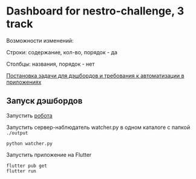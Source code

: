 # Dashboard for nestro-challenge, 3 track


Возможности изменений:

Строки: содержание, кол-во, порядок - да 

Столбцы: названия, порядок - нет

[Постановка задачи для дэшбордов и требования к автоматизации в приложениях](https://autumn-athlete-fea.notion.site/b0f7889d5f774bfea0f683e0ef71b654?pvs=4)

## Запуск дэшбордов

Запустить [робота](https://github.com/alexeynau/flutter-dashboard)

Запустить сервер-наблюдатель watcher.py в одном каталоге с папкой `./output` 

```console
python watcher.py
```

Запустить приложение на Flutter
```console
flutter pub get
flutter run
```
